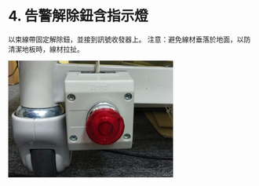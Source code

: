 # 4. 告警解除鈕含指示燈

以束線帶固定解除鈕，並接到訊號收發器上。 注意：避免線材垂落於地面，以防清潔地板時，線材拉扯。

![](../.gitbook/assets/image%20%2811%29.png)

